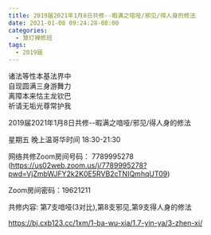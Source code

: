 ```yaml
---
title: 2019届2021年1月8日共修--暇满之喑哑/邪见/得人身的修法
date: 2021-01-08 09:24:28-08:00
categories:
  - 慧灯禅修班
tags:
  - 2019届
---
```

诸法等性本基法界中  
自现圆满三身游舞力  
离障本来怙主龙钦巴  
祈请无垢光尊常护我  

2019届2021年1月8日共修--暇满之喑哑/邪见/得人身的修法

星期五 晚上温哥华时间 18:30-21:30  

网络共修Zoom房间号码： 7789995278 (<https://us02web.zoom.us/j/7789995278?pwd=VjZmbWJFY2k2K0E5RVB2cTNIQmhqUT09>)

Zoom房间密码：19621211

共修内容: 第7支喑哑(3对比),第8支邪见,第9支得人身的修法              

<https://bj.cxb123.cc/1xm/1-ba-wu-xia/1.7-yin-ya/3-zhen-xi/>
